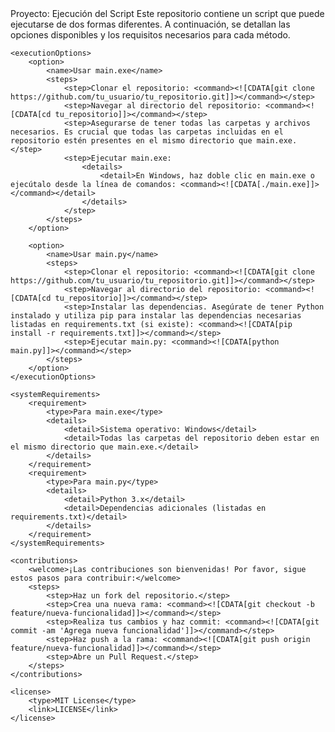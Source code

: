 <?xml version="1.0" encoding="UTF-8"?>
<readme>
    <project>
        <name>Proyecto: Ejecución del Script</name>
        <description>Este repositorio contiene un script que puede ejecutarse de dos formas diferentes. A continuación, se detallan las opciones disponibles y los requisitos necesarios para cada método.</description>
    </project>
    
    <executionOptions>
        <option>
            <name>Usar main.exe</name>
            <steps>
                <step>Clonar el repositorio: <command><![CDATA[git clone https://github.com/tu_usuario/tu_repositorio.git]]></command></step>
                <step>Navegar al directorio del repositorio: <command><![CDATA[cd tu_repositorio]]></command></step>
                <step>Asegurarse de tener todas las carpetas y archivos necesarios. Es crucial que todas las carpetas incluidas en el repositorio estén presentes en el mismo directorio que main.exe.</step>
                <step>Ejecutar main.exe:
                    <details>
                        <detail>En Windows, haz doble clic en main.exe o ejecútalo desde la línea de comandos: <command><![CDATA[./main.exe]]></command></detail>
                    </details>
                </step>
            </steps>
        </option>

        <option>
            <name>Usar main.py</name>
            <steps>
                <step>Clonar el repositorio: <command><![CDATA[git clone https://github.com/tu_usuario/tu_repositorio.git]]></command></step>
                <step>Navegar al directorio del repositorio: <command><![CDATA[cd tu_repositorio]]></command></step>
                <step>Instalar las dependencias. Asegúrate de tener Python instalado y utiliza pip para instalar las dependencias necesarias listadas en requirements.txt (si existe): <command><![CDATA[pip install -r requirements.txt]]></command></step>
                <step>Ejecutar main.py: <command><![CDATA[python main.py]]></command></step>
            </steps>
        </option>
    </executionOptions>

    <systemRequirements>
        <requirement>
            <type>Para main.exe</type>
            <details>
                <detail>Sistema operativo: Windows</detail>
                <detail>Todas las carpetas del repositorio deben estar en el mismo directorio que main.exe.</detail>
            </details>
        </requirement>
        <requirement>
            <type>Para main.py</type>
            <details>
                <detail>Python 3.x</detail>
                <detail>Dependencias adicionales (listadas en requirements.txt)</detail>
            </details>
        </requirement>
    </systemRequirements>

    <contributions>
        <welcome>¡Las contribuciones son bienvenidas! Por favor, sigue estos pasos para contribuir:</welcome>
        <steps>
            <step>Haz un fork del repositorio.</step>
            <step>Crea una nueva rama: <command><![CDATA[git checkout -b feature/nueva-funcionalidad]]></command></step>
            <step>Realiza tus cambios y haz commit: <command><![CDATA[git commit -am 'Agrega nueva funcionalidad']]></command></step>
            <step>Haz push a la rama: <command><![CDATA[git push origin feature/nueva-funcionalidad]]></command></step>
            <step>Abre un Pull Request.</step>
        </steps>
    </contributions>

    <license>
        <type>MIT License</type>
        <link>LICENSE</link>
    </license>
</readme>
